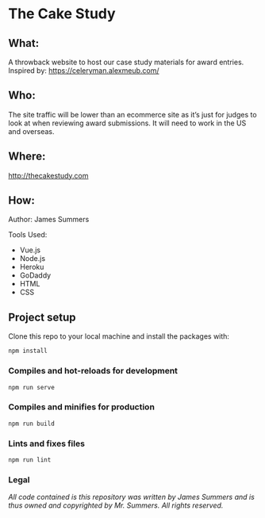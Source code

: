 # The Cake Study

## What:
A throwback website to host our case study materials for award entries. Inspired by: https://celeryman.alexmeub.com/

## Who:
The site traffic will be lower than an ecommerce site as it’s just for judges to look at when reviewing award submissions. It will need to work in the US and overseas.

## Where:
http://thecakestudy.com

## How:
Author: James Summers

Tools Used: 
  - Vue.js
  - Node.js
  - Heroku
  - GoDaddy
  - HTML
  - CSS

## Project setup
Clone this repo to your local machine and install the packages with: 
```
npm install
```

### Compiles and hot-reloads for development
```
npm run serve
```

### Compiles and minifies for production
```
npm run build
```

### Lints and fixes files
```
npm run lint
```

### Legal
*All code contained is this repository was written by James Summers and is thus owned and copyrighted by Mr. Summers. All rights reserved.* 
